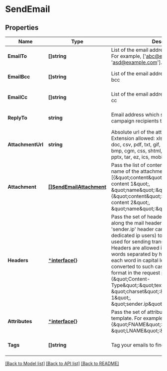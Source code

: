 # SendEmail

## Properties
Name | Type | Description | Notes
------------ | ------------- | ------------- | -------------
**EmailTo** | **[]string** | List of the email addresses of the recipients. For example, [&#x27;abc@example.com&#x27;, &#x27;asd@example.com&#x27;]. | [default to null]
**EmailBcc** | **[]string** | List of the email addresses of the recipients in bcc | [optional] [default to null]
**EmailCc** | **[]string** | List of the email addresses of the recipients in cc | [optional] [default to null]
**ReplyTo** | **string** | Email address which shall be used by campaign recipients to reply back | [optional] [default to null]
**AttachmentUrl** | **string** | Absolute url of the attachment (no local file). Extension allowed: xlsx, xls, ods, docx, docm, doc, csv, pdf, txt, gif, jpg, jpeg, png, tif, tiff, rtf, bmp, cgm, css, shtml, html, htm, zip, xml, ppt, pptx, tar, ez, ics, mobi, msg, pub and eps | [optional] [default to null]
**Attachment** | [**[]SendEmailAttachment**](SendEmailAttachment.md) | Pass the list of content (base64 encoded) and name of the attachment. For example, [{\&quot;content\&quot;:\&quot;base64 encoded content 1\&quot;, \&quot;name\&quot;:\&quot;attcahment1\&quot;}, {\&quot;content\&quot;:\&quot;base64 encoded content 2\&quot;, \&quot;name\&quot;:\&quot;attcahment2\&quot;}]. | [optional] [default to null]
**Headers** | [***interface{}**](interface{}.md) | Pass the set of headers that shall be sent along the mail headers in the original email. &#x27;sender.ip&#x27; header can be set (only for dedicated ip users) to mention the IP to be used for sending transactional emails. Headers are allowed in &#x60;This-Case-Only&#x60; (i.e. words separated by hyphen with first letter of each word in capital letter), they will be converted to such case styling if not in this format in the request payload. For example, {\&quot;Content-Type\&quot;:\&quot;text/html\&quot;, \&quot;charset\&quot;:\&quot;iso-8859-1\&quot;, \&quot;sender.ip\&quot;:\&quot;1.2.3.4\&quot;} | [optional] [default to null]
**Attributes** | [***interface{}**](interface{}.md) | Pass the set of attributes to customize the template. For example, {\&quot;FNAME\&quot;:\&quot;Joe\&quot;, \&quot;LNAME\&quot;:\&quot;Doe\&quot;} | [optional] [default to null]
**Tags** | **[]string** | Tag your emails to find them more easily | [optional] [default to null]

[[Back to Model list]](../README.md#documentation-for-models) [[Back to API list]](../README.md#documentation-for-api-endpoints) [[Back to README]](../README.md)

